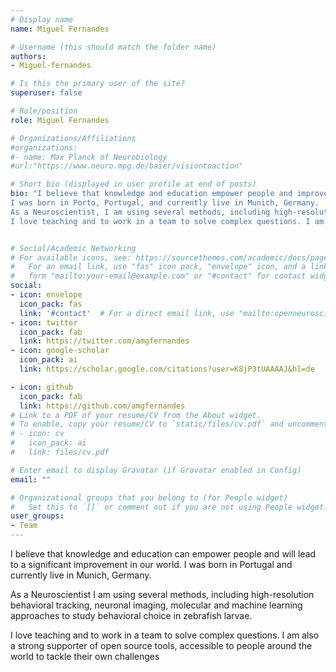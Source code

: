 ```yaml
---
# Display name
name: Miguel Fernandes

# Username (this should match the folder name)
authors:
- Miguel-fernandes

# Is this the primary user of the site?
superuser: false

# Role/position
role: Miguel Fernandes

# Organizations/Affiliations
#organizations:
#- name: Max Planck of Neurobiology
#url:"https://www.neuro.mpg.de/baier/visiontoaction"

# Short bio (displayed in user profile at end of posts)
bio: "I believe that knowledge and education empower people and improve our world.  
I was born in Porto, Portugal, and currently live in Munich, Germany.
As a Neuroscientist, I am using several methods, including high-resolution behavioral tracking, neuronal imaging, molecular and machine learning approaches to study behavioral choice in zebrafish larvae.
I love teaching and to work in a team to solve complex questions. I am also a strong supporter of open source tools, accessible to people around the world to tackle their challenges."


# Social/Academic Networking
# For available icons, see: https://sourcethemes.com/academic/docs/page-builder/#icons
#   For an email link, use "fas" icon pack, "envelope" icon, and a link in the
#   form "mailto:your-email@example.com" or "#contact" for contact widget.
social:
- icon: envelope
  icon_pack: fas
  link: '#contact'  # For a direct email link, use "mailto:openneuroscience@gmail.com".
- icon: twitter
  icon_pack: fab
  link: https://twitter.com/amgfernandes
- icon: google-scholar
  icon_pack: ai
  link: https://scholar.google.com/citations?user=K8jP3tUAAAAJ&hl=de

- icon: github
  icon_pack: fab
  link: https://github.com/amgfernandes
# Link to a PDF of your resume/CV from the About widget.
# To enable, copy your resume/CV to `static/files/cv.pdf` and uncomment the lines below.
# - icon: cv
#   icon_pack: ai
#   link: files/cv.pdf

# Enter email to display Gravatar (if Gravatar enabled in Config)
email: ""

# Organizational groups that you belong to (for People widget)
#   Set this to `[]` or comment out if you are not using People widget.
user_groups:
- Team
---
```


I believe that knowledge and education can empower people and will lead to a significant improvement in our world. I was born in Portugal and currently live in Munich, Germany.


As a Neuroscientist I am using several methods, including high-resolution behavioral tracking, neuronal imaging, molecular and machine learning approaches to study behavioral choice in zebrafish larvae.

I love teaching and to work in a team to solve complex questions. I am also a strong supporter of open source tools, accessible to people around the world to tackle their own challenges
